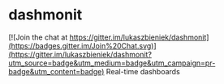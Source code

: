 # dashmonit

[![Join the chat at https://gitter.im/lukaszbieniek/dashmonit](https://badges.gitter.im/Join%20Chat.svg)](https://gitter.im/lukaszbieniek/dashmonit?utm_source=badge&utm_medium=badge&utm_campaign=pr-badge&utm_content=badge)
Real-time dashboards
